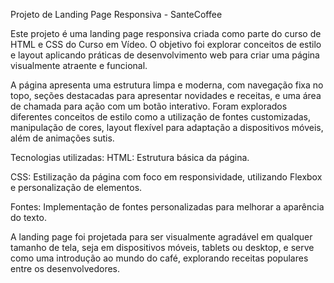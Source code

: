 Projeto de Landing Page Responsiva - SanteCoffee

Este projeto é uma landing page responsiva criada como parte do curso de HTML e CSS do Curso em Vídeo. O objetivo foi explorar conceitos de estilo e layout aplicando práticas de desenvolvimento web para criar uma página visualmente atraente e funcional.

A página apresenta uma estrutura limpa e moderna, com navegação fixa no topo, seções destacadas para apresentar novidades e receitas, e uma área de chamada para ação com um botão interativo. Foram explorados diferentes conceitos de estilo como a utilização de fontes customizadas, manipulação de cores, layout flexível para adaptação a dispositivos móveis, além de animações sutis.

Tecnologias utilizadas:
HTML: Estrutura básica da página.

CSS: Estilização da página com foco em responsividade, utilizando Flexbox e personalização de elementos.

Fontes: Implementação de fontes personalizadas para melhorar a aparência do texto.

A landing page foi projetada para ser visualmente agradável em qualquer tamanho de tela, seja em dispositivos móveis, tablets ou desktop, e serve como uma introdução ao mundo do café, explorando receitas populares entre os desenvolvedores.

